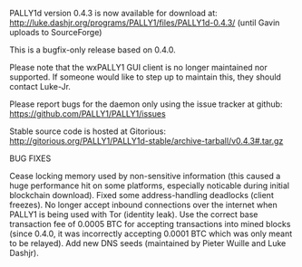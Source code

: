 PALLY1d version 0.4.3 is now available for download at:
http://luke.dashjr.org/programs/PALLY1/files/PALLY1d-0.4.3/ (until Gavin uploads to SourceForge)

This is a bugfix-only release based on 0.4.0.

Please note that the wxPALLY1 GUI client is no longer maintained nor supported. If someone would like to step up to maintain this, they should contact Luke-Jr.

Please report bugs for the daemon only using the issue tracker at github:
https://github.com/PALLY1/PALLY1/issues

Stable source code is hosted at Gitorious:
http://gitorious.org/PALLY1/PALLY1d-stable/archive-tarball/v0.4.3#.tar.gz

BUG FIXES

Cease locking memory used by non-sensitive information (this caused a huge performance hit on some platforms, especially noticable during initial blockchain download).
Fixed some address-handling deadlocks (client freezes).
No longer accept inbound connections over the internet when PALLY1 is being used with Tor (identity leak).
Use the correct base transaction fee of 0.0005 BTC for accepting transactions into mined blocks (since 0.4.0, it was incorrectly accepting 0.0001 BTC which was only meant to be relayed).
Add new DNS seeds (maintained by Pieter Wuille and Luke Dashjr).


